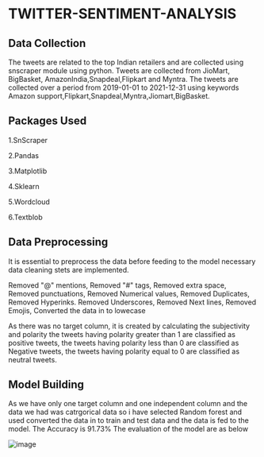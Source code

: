 # TWITTER-SENTIMENT-ANALYSIS

## Data Collection

The tweets are related to the top Indian retailers and are collected using snscraper module using python. 
Tweets are collected from  JioMart, BigBasket, AmazonIndia,Snapdeal,Flipkart and Myntra.
The tweets are collected over a period  from 2019-01-01 to 2021-12-31 using keywords Amazon support,Flipkart,Snapdeal,Myntra,Jiomart,BigBasket.


## Packages Used

1.SnScraper

2.Pandas

3.Matplotlib


4.Sklearn


5.Wordcloud


6.Textblob

## Data Preprocessing

It is essential to preprocess the data before feeding to the model necessary data cleaning stets are implemented.

Removed "@" mentions,
Removed "#" tags,
Removed extra space,
Removed punctuations,
Removed Numerical values,
Removed Duplicates,
Removed Hyperinks.
Removed Underscores,
Removed Next lines,
Removed Emojis,
Converted the data in to lowecase

As there was no target column, it is created by calculating the subjectivity and polarity the tweets having polarity greater than 1 are classified as positive tweets, the tweets having polarity less than 0 are classified as Negative tweets, the tweets having polarity equal to 0 are classified as neutral tweets.

## Model Building

As we have only one target column and one independent column and the data we had was catrgorical data so i have selected Random forest and used converted the data in to train and test data and the data is fed to the model.
The Accuracy is 91.73%
The evaluation of the model are as below
                
![image](https://user-images.githubusercontent.com/75555487/153761788-cfbd2a47-a65a-437f-8a4b-0f0361bfe2f2.png)



